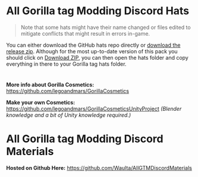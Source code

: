 # All Gorilla tag Modding Discord Hats
> Note that some hats might have their name changed or files edited to mitigate conflicts that might result in errors in-game.

You can either download the GitHub hats repo directly or [download the release zip](https://github.com/Waulta/AllGTMDiscordMaterials/releases/latest). Although for the most up-to-date version of this pack you should click on [Download ZIP](https://github.com/Waulta/AllGTMDiscordMaterials/archive/refs/heads/main.zip), you can then open the hats folder and copy everything in there to your Gorilla tag hats folder.

#
**More info about Gorilla Cosmetics:** https://github.com/legoandmars/GorillaCosmetics

**Make your own Cosmetics:** https://github.com/legoandmars/GorillaCosmeticsUnityProject *(Blender knowledge and a bit of Unity knowledge required.)*


# All Gorilla tag Modding Discord Materials
**Hosted on Github Here:** https://github.com/Waulta/AllGTMDiscordMaterials